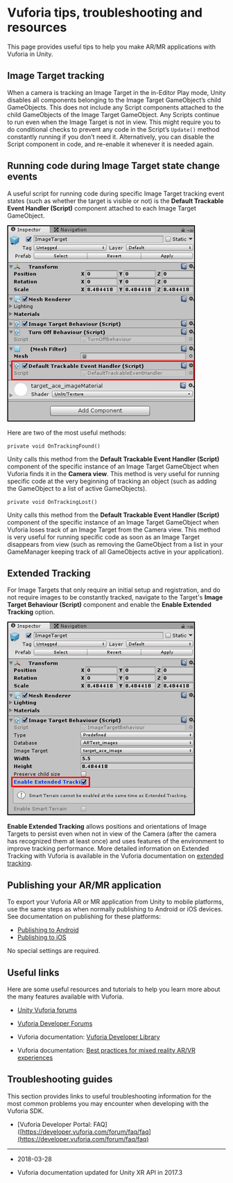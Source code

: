 # Vuforia tips, troubleshooting and resources

This page provides useful tips to help you make AR/MR applications with Vuforia in Unity.

## Image Target tracking

When a camera is tracking an Image Target in the in-Editor Play mode, Unity disables all components belonging to the Image Target GameObject’s child GameObjects. This does not include any Script components attached to the child GameObjects of the Image Target GameObject. Any Scripts continue to run even when the Image Target is not in view. This might require you to do conditional checks to prevent any code in the Script’s `Update()` method constantly running if you don't need it. Alternatively, you can disable the Script component in code, and re-enable it whenever it is needed again.

## Running code during Image Target state change events

A useful script for running code during specific Image Target tracking event states (such as whether the target is visible or not) is the __Default Trackable Event Handler (Script)__ component attached to each Image Target GameObject.

![Locating the Default Trackable Event Handler Script](../uploads/Main/default_trackable_event_handler.png)

Here are two of the most useful methods:

```
private void OnTrackingFound()
```

Unity calls this method from the __Default Trackable Event Handler (Script)__ component of the specific instance of an Image Target GameObject when Vuforia finds it in the __Camera view__. This method is very useful for running specific code at the very beginning of tracking an object (such as adding the GameObject to a list of active GameObjects).

```
private void OnTrackingLost()
``` 

Unity calls this method from the __Default Trackable Event Handler (Script)__ component of the specific instance of an Image Target GameObject when Vuforia loses track of an Image Target from the Camera view. This method is very useful for running specific code as soon as an Image Target disappears from view (such as removing the GameObject from a list in your GameManager keeping track of all GameObjects active in your application).

## Extended Tracking

For Image Targets that only require an initial setup and registration, and do not require images to be constantly tracked, navigate to the Target's __Image Target Behaviour (Script)__ component and enable the __Enable Extended Tracking__ option. 

![Enabling Extended Tracking for ImageTarget GameObject](../uploads/Main/enable_extended_tracking.png)

__Enable Extended Tracking__ allows positions and orientations of Image Targets to persist even when not in view of the Camera (after the camera has recognized them at least once) and uses features of the environment to improve tracking performance. More detailed information on Extended Tracking with Vuforia is available in the Vuforia documentation on [extended tracking](https://library.vuforia.com/articles/Training/Extended-Tracking).

## Publishing your AR/MR application

To export your Vuforia AR or MR application from Unity to mobile platforms, use the same steps as when normally publishing to Android or iOS devices. See documentation on publishing for these platforms:

* [Publishing to Android](class-PlayerSettingsAndroid)
* [Publishing to iOS](class-PlayerSettingsiOS)

No special settings are required.

## Useful links

Here are some useful resources and tutorials to help you learn more about the many features available with Vuforia.

* [Unity Vuforia forums](https://forum.unity.com/forums/vuforia.138/)

* [Vuforia Developer Forums](https://developer.vuforia.com/forum)

* Vuforia documentation: [Vuforia Developer Library](https://library.vuforia.com/)

* Vuforia documentation: [Best practices for mixed reality AR/VR experiences](https://library.vuforia.com/articles/Best_Practices/Best-practices-for-hybrid-VRAR-experiences.html)

## Troubleshooting guides

This section provides links to useful troubleshooting information for the most common problems you may encounter when developing with the Vuforia SDK.

* [Vuforia Developer Portal: FAQ]([https://developer.vuforia.com/forum/faq/faq](https://developer.vuforia.com/forum/faq/faq)

---
* <span class="page-edit">2018-03-28 <!-- include IncludeTextNewPageYesEdit --></span>

* <span class="page-history">Vuforia documentation updated for Unity XR API in 2017.3</span>
